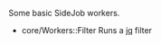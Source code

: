 Some basic SideJob workers.

* core/Workers::Filter Runs a [jq](https://github.com/stedolan/jq) filter

